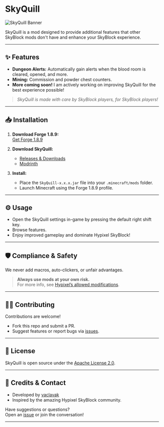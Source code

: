 # SkyQuill

![SkyQuill Banner](https://raw.githubusercontent.com/vaclavak/SkyQuill/main/assets/banner.png)

SkyQuill is a mod designed to provide additional features that other SkyBlock mods don't have and enhance your SkyBlock experience.

---

## ✨ Features

- **Dungeon Alerts:** Automatically gain alerts when the blood room is cleared, opened, and more.
- **Mining:** Commission and powder chest counters.
- **More coming soon!** I am actively working on improving SkyQuill for the best experience possible!

> _SkyQuill is made with care by SkyBlock players, for SkyBlock players!_

---

## 📥 Installation

1. **Download Forge 1.8.9:**  
   [Get Forge 1.8.9](https://files.minecraftforge.net/maven/net/minecraftforge/forge/index_1.8.9.html)

2. **Download SkyQuill:**  
   - [Releases & Downloads](https://github.com/vaclavak/SkyQuill/releases)
   - [Modrinth](https://modrinth.com/project/skyquill)

3. **Install:**  
   - Place the `SkyQuill-x.x.x.jar` file into your `.minecraft/mods` folder.
   - Launch Minecraft using the Forge 1.8.9 profile.

---

## ⚙️ Usage

- Open the SkyQuill settings in-game by pressing the default right shift key.
- Browse features.
- Enjoy improved gameplay and dominate Hypixel SkyBlock!

---

## 🛡️ Compliance & Safety

We never add macros, auto-clickers, or unfair advantages.

> **Always use mods at your own risk.**  
> For more info, see [Hypixel’s allowed modifications](https://hypixel.net/threads/guide-allowed-modifications.345453/).

---

## 🧑‍💻 Contributing

Contributions are welcome!  
- Fork this repo and submit a PR.
- Suggest features or report bugs via [issues](https://github.com/vaclavak/SkyQuill/issues).

---

## 📄 License

SkyQuill is open source under the [Apache License 2.0](LICENSE.txt).

---

## 💬 Credits & Contact

- Developed by [vaclavak](https://github.com/vaclavak)
- Inspired by the amazing Hypixel SkyBlock community.

Have suggestions or questions?  
Open an [issue](https://github.com/vaclavak/SkyQuill/issues) or join the conversation!

---